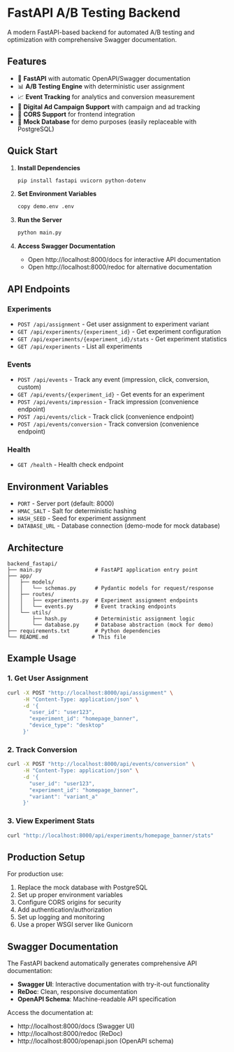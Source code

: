 # FastAPI A/B Testing Backend

A modern FastAPI-based backend for automated A/B testing and optimization with comprehensive Swagger documentation.

## Features

- 🚀 **FastAPI** with automatic OpenAPI/Swagger documentation
- 📊 **A/B Testing Engine** with deterministic user assignment
- 📈 **Event Tracking** for analytics and conversion measurement
- 🎯 **Digital Ad Campaign Support** with campaign and ad tracking
- 🔄 **CORS Support** for frontend integration
- 💾 **Mock Database** for demo purposes (easily replaceable with PostgreSQL)

## Quick Start

1. **Install Dependencies**
   ```bash
   pip install fastapi uvicorn python-dotenv
   ```

2. **Set Environment Variables**
   ```bash
   copy demo.env .env
   ```

3. **Run the Server**
   ```bash
   python main.py
   ```

4. **Access Swagger Documentation**
   - Open http://localhost:8000/docs for interactive API documentation
   - Open http://localhost:8000/redoc for alternative documentation

## API Endpoints

### Experiments
- `POST /api/assignment` - Get user assignment to experiment variant
- `GET /api/experiments/{experiment_id}` - Get experiment configuration
- `GET /api/experiments/{experiment_id}/stats` - Get experiment statistics
- `GET /api/experiments` - List all experiments

### Events
- `POST /api/events` - Track any event (impression, click, conversion, custom)
- `GET /api/events/{experiment_id}` - Get events for an experiment
- `POST /api/events/impression` - Track impression (convenience endpoint)
- `POST /api/events/click` - Track click (convenience endpoint)
- `POST /api/events/conversion` - Track conversion (convenience endpoint)

### Health
- `GET /health` - Health check endpoint

## Environment Variables

- `PORT` - Server port (default: 8000)
- `HMAC_SALT` - Salt for deterministic hashing
- `HASH_SEED` - Seed for experiment assignment
- `DATABASE_URL` - Database connection (demo-mode for mock database)

## Architecture

```
backend_fastapi/
├── main.py                 # FastAPI application entry point
├── app/
│   ├── models/
│   │   └── schemas.py      # Pydantic models for request/response
│   ├── routes/
│   │   ├── experiments.py  # Experiment assignment endpoints
│   │   └── events.py       # Event tracking endpoints
│   └── utils/
│       ├── hash.py         # Deterministic assignment logic
│       └── database.py     # Database abstraction (mock for demo)
├── requirements.txt        # Python dependencies
└── README.md              # This file
```

## Example Usage

### 1. Get User Assignment
```bash
curl -X POST "http://localhost:8000/api/assignment" \
     -H "Content-Type: application/json" \
     -d '{
       "user_id": "user123",
       "experiment_id": "homepage_banner",
       "device_type": "desktop"
     }'
```

### 2. Track Conversion
```bash
curl -X POST "http://localhost:8000/api/events/conversion" \
     -H "Content-Type: application/json" \
     -d '{
       "user_id": "user123",
       "experiment_id": "homepage_banner",
       "variant": "variant_a"
     }'
```

### 3. View Experiment Stats
```bash
curl "http://localhost:8000/api/experiments/homepage_banner/stats"
```

## Production Setup

For production use:

1. Replace the mock database with PostgreSQL
2. Set up proper environment variables
3. Configure CORS origins for security
4. Add authentication/authorization
5. Set up logging and monitoring
6. Use a proper WSGI server like Gunicorn

## Swagger Documentation

The FastAPI backend automatically generates comprehensive API documentation:

- **Swagger UI**: Interactive documentation with try-it-out functionality
- **ReDoc**: Clean, responsive documentation
- **OpenAPI Schema**: Machine-readable API specification

Access the documentation at:
- http://localhost:8000/docs (Swagger UI)
- http://localhost:8000/redoc (ReDoc)
- http://localhost:8000/openapi.json (OpenAPI schema)
